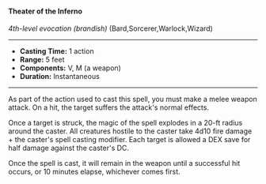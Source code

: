 #### Theater of the Inferno
*4th-level evocation* *(brandish)* (Bard,Sorcerer,Warlock,Wizard)
___
- **Casting Time:** 1 action
- **Range:** 5 feet
- **Components:** V, M (a weapon)
- **Duration:** Instantaneous
---
As part of the action used to cast this spell, you must make a melee weapon attack. On a hit, the target suffers the attack's normal effects.

Once a target is struck, the magic of the spell explodes in a 20-ft radius around the caster. All creatures hostile to the caster take 4d10 fire damage + the caster's spell casting modifier. Each target is allowed a DEX save for half damage against the caster's DC.

Once the spell is cast, it will remain in the weapon until a successful hit occurs, or 10 minutes elapse, whichever comes first.
